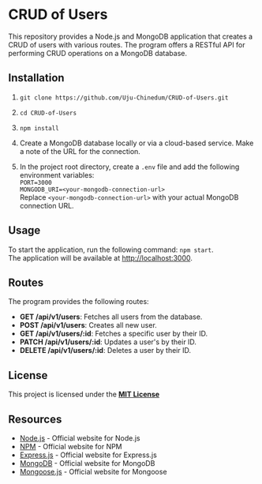 # CRUD of Users

This repository provides a Node.js and MongoDB application that creates a CRUD of users with various routes. The program offers a RESTful API for performing CRUD operations on a MongoDB database.

## Installation

1. `git clone https://github.com/Uju-Chinedum/CRUD-of-Users.git`

2. `cd CRUD-of-Users`

3. `npm install`

4. Create a MongoDB database locally or via a cloud-based service. Make a note of the URL for the connection.

5. In the project root directory, create a `.env` file and add the following environment variables:\
`PORT=3000`\
`MONGODB_URI=<your-mongodb-connection-url>`\
Replace `<your-mongodb-connection-url>` with your actual MongoDB connection URL.

## Usage

To start the application, run the following command: `npm start`.\
The application will be available at <http://localhost:3000>.

## Routes

The program provides the following routes:

- **GET /api/v1/users**: Fetches all users from the database.
- **POST /api/v1/users**: Creates all new user.
- **GET /api/v1/users/:id**: Fetches a specific user by their ID.
- **PATCH /api/v1/users/:id**: Updates a user's by their ID.
- **DELETE /api/v1/users/:id**: Deletes a user by their ID.

## License

This project is licensed under the **[MIT License](https://mit-license.org/)**

## Resources

- [Node.js](nodejs.org) - Official website for Node.js
- [NPM](npmjs.com) - Official website for NPM
- [Express.js](expressjs.com) - Official website for Express.js
- [MongoDB](mongodb.com) - Official website for MongoDB
- [Mongoose.js](mongoosejs.com) - Official website for Mongoose
